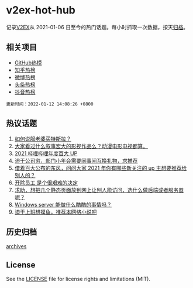 # v2ex-hot-hub

 记录[V2EX](https://www.v2ex.com/)从 2021-01-06 日至今的热门话题。每小时抓取一次数据，按天[归档](archives)。
 
 ## 相关项目

- [GitHub热榜](https://github.com/lonnyzhang423/github-hot-hub)
- [知乎热榜](https://github.com/lonnyzhang423/zhihu-hot-hub)
- [微博热榜](https://github.com/lonnyzhang423/weibo-hot-hub)
- [头条热榜](https://github.com/lonnyzhang423/toutiao-hot-hub)
- [抖音热榜](https://github.com/lonnyzhang423/douyin-hot-hub)


 `更新时间：2022-01-12 14:08:26 +0800`

## 热议话题

1. [如何说服老婆买特斯拉？](https://www.v2ex.com/t/827602)
1. [大家看过什么叙事宏大的影视作品么？动漫电影电视都算。](https://www.v2ex.com/t/827579)
1. [2021 哔哩哔哩年度百大 UP](https://www.v2ex.com/t/827596)
1. [迫于公司穷，部门小年会需要同事间互换礼物，求推荐](https://www.v2ex.com/t/827709)
1. [借着百大公布的东风，问问大家 2021 年你有哪些新关注的 up 主想要推荐给别人的？](https://www.v2ex.com/t/827651)
1. [开除员工 是个很艰难的决定](https://www.v2ex.com/t/827766)
1. [求助，想把几个静态页面放到网上让别人能访问，选什么做后端或者服务器呢？](https://www.v2ex.com/t/827576)
1. [Windows server 能做什么酷酷的事情吗？](https://www.v2ex.com/t/827581)
1. [迫于上班想摸鱼，推荐本网络小说吧](https://www.v2ex.com/t/827733)

## 历史归档

[archives](archives)

## License

See the [LICENSE](LICENSE) file for license rights and limitations (MIT).
